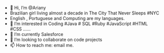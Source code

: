 - 👋 Hi, I’m @Ariany
- Brazilian girl living almost a decade in The City That Never Sleeps #NYC  
- English , Portuguese and Computing are my languages.
- 👀 I’m interested in Coding #Java # SQL #Ruby #JavaScript #HTML #CSS ......
- 🌱 I’m currently Salesforce
- 💞️ I’m looking to collaborate on code projects
- 📫 How to reach me: email me. 

<!---
Ariany12/Ariany12 is a ✨ special ✨ repository because its `README.md` (this file) appears on your GitHub profile.
You can click the Preview link to take a look at your changes.
--->
